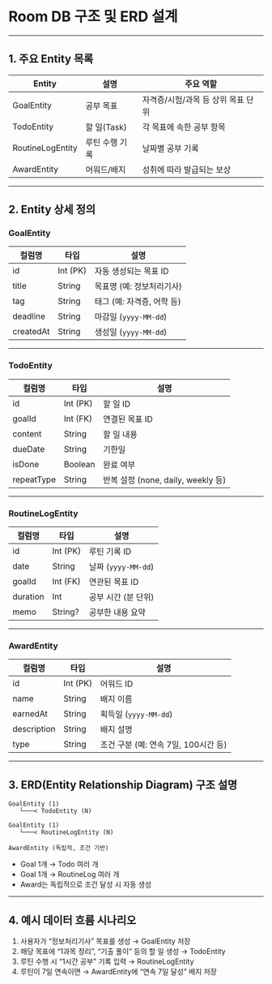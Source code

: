 # Room DB 구조 및 ERD 설계

---

##  1. 주요 Entity 목록

| Entity | 설명 | 주요 역할 |
|--------|------|-----------|
| GoalEntity | 공부 목표 | 자격증/시험/과목 등 상위 목표 단위 |
| TodoEntity | 할 일(Task) | 각 목표에 속한 공부 항목 |
| RoutineLogEntity | 루틴 수행 기록 | 날짜별 공부 기록 |
| AwardEntity | 어워드/배지 | 성취에 따라 발급되는 보상 |

---

##  2. Entity 상세 정의

###  GoalEntity

| 컬럼명 | 타입 | 설명 |
|--------|------|------|
| id | Int (PK) | 자동 생성되는 목표 ID |
| title | String | 목표명 (예: 정보처리기사) |
| tag | String | 태그 (예: 자격증, 어학 등) |
| deadline | String | 마감일 (`yyyy-MM-dd`) |
| createdAt | String | 생성일 (`yyyy-MM-dd`) |

---

###  TodoEntity

| 컬럼명 | 타입 | 설명 |
|--------|------|------|
| id | Int (PK) | 할 일 ID |
| goalId | Int (FK) | 연결된 목표 ID |
| content | String | 할 일 내용 |
| dueDate | String | 기한일 |
| isDone | Boolean | 완료 여부 |
| repeatType | String | 반복 설정 (none, daily, weekly 등) |

---

###  RoutineLogEntity

| 컬럼명 | 타입 | 설명 |
|--------|------|------|
| id | Int (PK) | 루틴 기록 ID |
| date | String | 날짜 (`yyyy-MM-dd`) |
| goalId | Int (FK) | 연관된 목표 ID |
| duration | Int | 공부 시간 (분 단위) |
| memo | String? | 공부한 내용 요약 |

---

###  AwardEntity

| 컬럼명 | 타입 | 설명 |
|--------|------|------|
| id | Int (PK) | 어워드 ID |
| name | String | 배지 이름 |
| earnedAt | String | 획득일 (`yyyy-MM-dd`) |
| description | String | 배지 설명 |
| type | String | 조건 구분 (예: 연속 7일, 100시간 등) |

---

## 3. ERD(Entity Relationship Diagram) 구조 설명

```
GoalEntity (1)
   └───< TodoEntity (N)

GoalEntity (1)
   └───< RoutineLogEntity (N)

AwardEntity (독립적, 조건 기반)
```

- Goal 1개 → Todo 여러 개  
- Goal 1개 → RoutineLog 여러 개  
- Award는 독립적으로 조건 달성 시 자동 생성

---

## 4. 예시 데이터 흐름 시나리오

1. 사용자가 “정보처리기사” 목표를 생성 → GoalEntity 저장  
2. 해당 목표에 “1과목 정리”, “기출 풀이” 등의 할 일 생성 → TodoEntity  
3. 루틴 수행 시 “1시간 공부” 기록 입력 → RoutineLogEntity  
4. 루틴이 7일 연속이면 → AwardEntity에 “연속 7일 달성” 배지 저장

